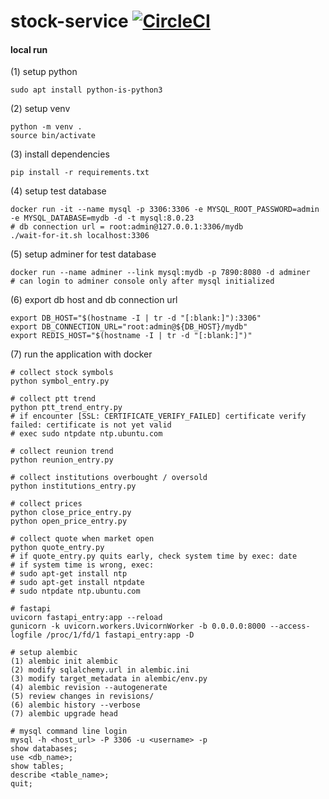 # stock-service [![CircleCI](https://circleci.com/gh/deersheep330/stock-service.svg?style=shield)](https://app.circleci.com/pipelines/github/deersheep330/stock-service)

#### local run

(1) setup python
```
sudo apt install python-is-python3
```

(2) setup venv
```
python -m venv .
source bin/activate
```

(3) install dependencies
```
pip install -r requirements.txt
```

(4) setup test database
```
docker run -it --name mysql -p 3306:3306 -e MYSQL_ROOT_PASSWORD=admin -e MYSQL_DATABASE=mydb -d -t mysql:8.0.23
# db connection url = root:admin@127.0.0.1:3306/mydb
./wait-for-it.sh localhost:3306
```

(5) setup adminer for test database
```
docker run --name adminer --link mysql:mydb -p 7890:8080 -d adminer
# can login to adminer console only after mysql initialized
```

(6) export db host and db connection url
```
export DB_HOST="$(hostname -I | tr -d "[:blank:]"):3306"
export DB_CONNECTION_URL="root:admin@${DB_HOST}/mydb"
export REDIS_HOST="$(hostname -I | tr -d "[:blank:]")"
```

(7) run the application with docker
```
# collect stock symbols
python symbol_entry.py

# collect ptt trend
python ptt_trend_entry.py
# if encounter [SSL: CERTIFICATE_VERIFY_FAILED] certificate verify failed: certificate is not yet valid
# exec sudo ntpdate ntp.ubuntu.com

# collect reunion trend
python reunion_entry.py

# collect institutions overbought / oversold
python institutions_entry.py

# collect prices
python close_price_entry.py
python open_price_entry.py

# collect quote when market open
python quote_entry.py
# if quote_entry.py quits early, check system time by exec: date
# if system time is wrong, exec:
# sudo apt-get install ntp
# sudo apt-get install ntpdate
# sudo ntpdate ntp.ubuntu.com

# fastapi
uvicorn fastapi_entry:app --reload
gunicorn -k uvicorn.workers.UvicornWorker -b 0.0.0.0:8000 --access-logfile /proc/1/fd/1 fastapi_entry:app -D

# setup alembic
(1) alembic init alembic
(2) modify sqlalchemy.url in alembic.ini
(3) modify target_metadata in alembic/env.py
(4) alembic revision --autogenerate
(5) review changes in revisions/
(6) alembic history --verbose
(7) alembic upgrade head

# mysql command line login
mysql -h <host_url> -P 3306 -u <username> -p
show databases;
use <db_name>;
show tables;
describe <table_name>;
quit;
